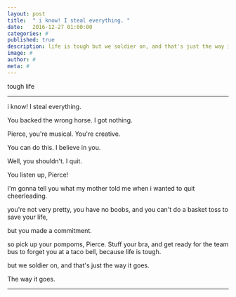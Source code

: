 ```yaml
---
layout: post
title:  " i know! I steal everything. "
date:   2016-12-27 01:00:00
categories: #
published: true
description: life is tough but we soldier on, and that's just the way it goes.
image: #
author: #
meta: #
---
```


<span class="post__tag">tough life</span>

------

i know! I steal everything.

You backed the wrong horse. I got nothing.

Pierce, you're musical. You're creative.

You can do this. I believe in you.

Well, you shouldn't. I quit.

You listen up, Pierce!

I'm gonna tell you what my mother told me when i wanted to quit cheerleading.

you're not very pretty, you have no boobs, and you can't do a basket toss to save your life,

but you made a commitment.

so pick up your pompoms, Pierce. Stuff your bra, and get ready for the team bus to forget you at a taco bell, because life is tough.

but we soldier on, and that's just the way it goes.

The way it goes.

------

